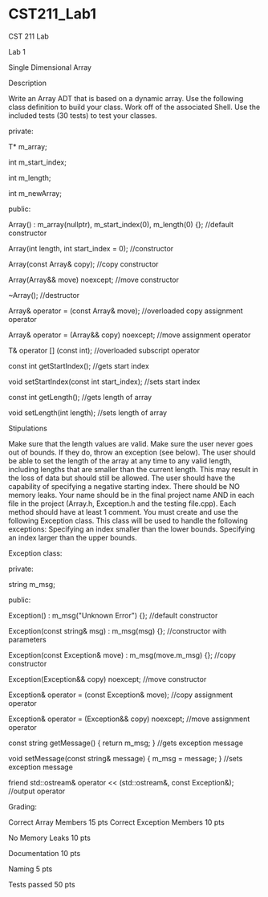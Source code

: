 # CST211_Lab1

CST 211 Lab 

Lab 1 

Single Dimensional Array 

Description 

Write an Array ADT that is based on a dynamic array. Use the following class definition to build your class. Work off of the associated Shell. Use the included tests (30 tests) to test your classes. 

 

private: 

T* m_array; 

int m_start_index; 

int m_length; 

int m_newArray; 

  

public: 

Array() : m_array(nullptr), m_start_index(0), m_length(0) {}; //default constructor 

Array(int length, int start_index = 0); //constructor 

Array(const Array<T>& copy); //copy constructor 

Array(Array<T>&& move) noexcept; //move constructor 

  

~Array(); //destructor 

  

Array<T>& operator = (const Array<T>& move); //overloaded copy assignment operator  

Array<T>& operator = (Array<T>&& copy) noexcept; //move assignment operator 

T& operator [] (const int); //overloaded subscript operator 

  

const int getStartIndex(); //gets start index 

void setStartIndex(const int start_index); //sets start index 

const int getLength(); //gets length of array 

void setLength(int length); //sets length of array 

 

Stipulations 

Make sure that the length values are valid. 
Make sure the user never goes out of bounds. If they do, throw an exception (see below). 
The user should be able to set the length of the array at any time to any valid length, including lengths that are smaller than the current length. This may result in the loss of data but should still be allowed. 
The user should have the capability of specifying a negative starting index. 
There should be NO memory leaks. 
Your name should be in the final project name AND in each file in the project (Array.h, Exception.h and the testing file.cpp). 
Each method should have at least 1 comment. 
You must create and use the following Exception class. This class will be used to handle the following exceptions: 
Specifying an index smaller than the lower bounds. 
Specifying an index larger than the upper bounds. 
 

Exception class: 

 

private: 

string m_msg; 

  

public: 

Exception() : m_msg("Unknown Error") {}; //default constructor 

Exception(const string& msg) : m_msg(msg) {}; //constructor with parameters 

Exception(const Exception& move) : m_msg(move.m_msg) {}; //copy constructor 

Exception(Exception&& copy) noexcept; //move constructor 

  

Exception& operator = (const Exception& move); //copy assignment operator 

Exception& operator = (Exception&& copy) noexcept; //move assignment operator 

  

const string getMessage() { return m_msg; } //gets exception message 

void setMessage(const string& message) { m_msg = message; }    //sets exception message 

  

friend std::ostream& operator << (std::ostream&, const Exception&); //output operator 

 

 

Grading: 

Correct Array Members 15 pts 
Correct Exception Members 10 pts 

No Memory Leaks 10 pts 

Documentation 10 pts 

Naming 5 pts 

Tests passed 50 pts 
